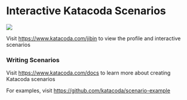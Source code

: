 # Interactive Katacoda Scenarios

[![](http://shields.katacoda.com/katacoda/jibin/count.svg)](https://www.katacoda.com/jibin "Get your profile on Katacoda.com")

Visit https://www.katacoda.com/jibin to view the profile and interactive scenarios

### Writing Scenarios
Visit https://www.katacoda.com/docs to learn more about creating Katacoda scenarios

For examples, visit https://github.com/katacoda/scenario-example
